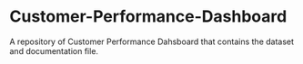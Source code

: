 # Customer-Performance-Dashboard
A repository of Customer Performance Dahsboard that contains the dataset and documentation file.
